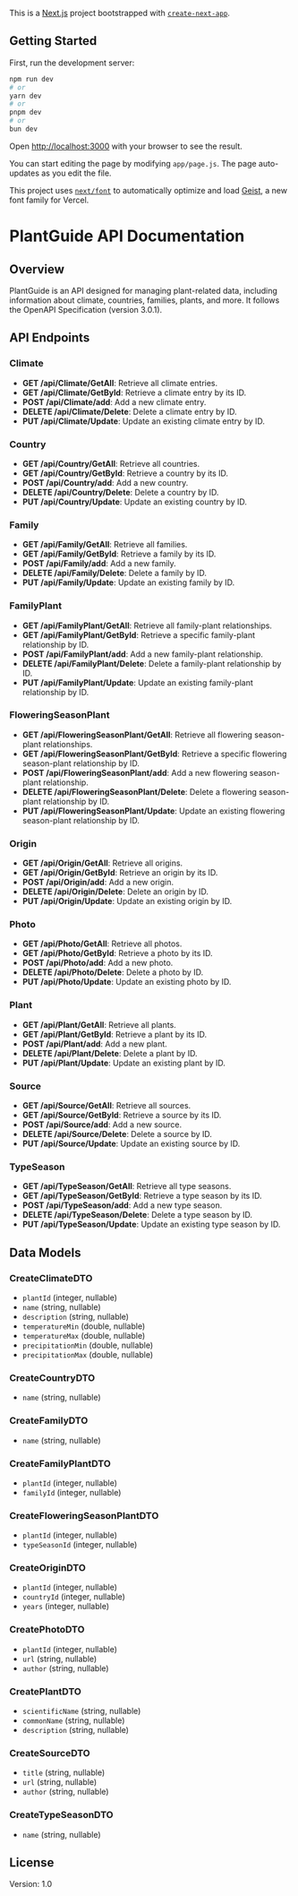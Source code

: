 This is a [Next.js](https://nextjs.org) project bootstrapped with [`create-next-app`](https://github.com/vercel/next.js/tree/canary/packages/create-next-app).

## Getting Started

First, run the development server:

```bash
npm run dev
# or
yarn dev
# or
pnpm dev
# or
bun dev
```

Open [http://localhost:3000](http://localhost:3000) with your browser to see the result.

You can start editing the page by modifying `app/page.js`. The page auto-updates as you edit the file.

This project uses [`next/font`](https://nextjs.org/docs/app/building-your-application/optimizing/fonts) to automatically optimize and load [Geist](https://vercel.com/font), a new font family for Vercel.

# PlantGuide API Documentation

## Overview
PlantGuide is an API designed for managing plant-related data, including information about climate, countries, families, plants, and more. It follows the OpenAPI Specification (version 3.0.1).

## API Endpoints

### Climate
- **GET /api/Climate/GetAll**: Retrieve all climate entries.
- **GET /api/Climate/GetById**: Retrieve a climate entry by its ID.
- **POST /api/Climate/add**: Add a new climate entry.
- **DELETE /api/Climate/Delete**: Delete a climate entry by ID.
- **PUT /api/Climate/Update**: Update an existing climate entry by ID.

### Country
- **GET /api/Country/GetAll**: Retrieve all countries.
- **GET /api/Country/GetById**: Retrieve a country by its ID.
- **POST /api/Country/add**: Add a new country.
- **DELETE /api/Country/Delete**: Delete a country by ID.
- **PUT /api/Country/Update**: Update an existing country by ID.

### Family
- **GET /api/Family/GetAll**: Retrieve all families.
- **GET /api/Family/GetById**: Retrieve a family by its ID.
- **POST /api/Family/add**: Add a new family.
- **DELETE /api/Family/Delete**: Delete a family by ID.
- **PUT /api/Family/Update**: Update an existing family by ID.

### FamilyPlant
- **GET /api/FamilyPlant/GetAll**: Retrieve all family-plant relationships.
- **GET /api/FamilyPlant/GetById**: Retrieve a specific family-plant relationship by ID.
- **POST /api/FamilyPlant/add**: Add a new family-plant relationship.
- **DELETE /api/FamilyPlant/Delete**: Delete a family-plant relationship by ID.
- **PUT /api/FamilyPlant/Update**: Update an existing family-plant relationship by ID.

### FloweringSeasonPlant
- **GET /api/FloweringSeasonPlant/GetAll**: Retrieve all flowering season-plant relationships.
- **GET /api/FloweringSeasonPlant/GetById**: Retrieve a specific flowering season-plant relationship by ID.
- **POST /api/FloweringSeasonPlant/add**: Add a new flowering season-plant relationship.
- **DELETE /api/FloweringSeasonPlant/Delete**: Delete a flowering season-plant relationship by ID.
- **PUT /api/FloweringSeasonPlant/Update**: Update an existing flowering season-plant relationship by ID.

### Origin
- **GET /api/Origin/GetAll**: Retrieve all origins.
- **GET /api/Origin/GetById**: Retrieve an origin by its ID.
- **POST /api/Origin/add**: Add a new origin.
- **DELETE /api/Origin/Delete**: Delete an origin by ID.
- **PUT /api/Origin/Update**: Update an existing origin by ID.

### Photo
- **GET /api/Photo/GetAll**: Retrieve all photos.
- **GET /api/Photo/GetById**: Retrieve a photo by its ID.
- **POST /api/Photo/add**: Add a new photo.
- **DELETE /api/Photo/Delete**: Delete a photo by ID.
- **PUT /api/Photo/Update**: Update an existing photo by ID.

### Plant
- **GET /api/Plant/GetAll**: Retrieve all plants.
- **GET /api/Plant/GetById**: Retrieve a plant by its ID.
- **POST /api/Plant/add**: Add a new plant.
- **DELETE /api/Plant/Delete**: Delete a plant by ID.
- **PUT /api/Plant/Update**: Update an existing plant by ID.

### Source
- **GET /api/Source/GetAll**: Retrieve all sources.
- **GET /api/Source/GetById**: Retrieve a source by its ID.
- **POST /api/Source/add**: Add a new source.
- **DELETE /api/Source/Delete**: Delete a source by ID.
- **PUT /api/Source/Update**: Update an existing source by ID.

### TypeSeason
- **GET /api/TypeSeason/GetAll**: Retrieve all type seasons.
- **GET /api/TypeSeason/GetById**: Retrieve a type season by its ID.
- **POST /api/TypeSeason/add**: Add a new type season.
- **DELETE /api/TypeSeason/Delete**: Delete a type season by ID.
- **PUT /api/TypeSeason/Update**: Update an existing type season by ID.

## Data Models

### CreateClimateDTO
- `plantId` (integer, nullable)
- `name` (string, nullable)
- `description` (string, nullable)
- `temperatureMin` (double, nullable)
- `temperatureMax` (double, nullable)
- `precipitationMin` (double, nullable)
- `precipitationMax` (double, nullable)

### CreateCountryDTO
- `name` (string, nullable)

### CreateFamilyDTO
- `name` (string, nullable)

### CreateFamilyPlantDTO
- `plantId` (integer, nullable)
- `familyId` (integer, nullable)

### CreateFloweringSeasonPlantDTO
- `plantId` (integer, nullable)
- `typeSeasonId` (integer, nullable)

### CreateOriginDTO
- `plantId` (integer, nullable)
- `countryId` (integer, nullable)
- `years` (integer, nullable)

### CreatePhotoDTO
- `plantId` (integer, nullable)
- `url` (string, nullable)
- `author` (string, nullable)

### CreatePlantDTO
- `scientificName` (string, nullable)
- `commonName` (string, nullable)
- `description` (string, nullable)

### CreateSourceDTO
- `title` (string, nullable)
- `url` (string, nullable)
- `author` (string, nullable)

### CreateTypeSeasonDTO
- `name` (string, nullable)

## License
Version: 1.0

